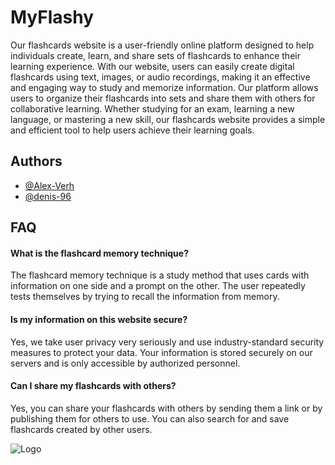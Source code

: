 
# MyFlashy

Our flashcards website is a user-friendly online platform designed to help individuals create, learn, and share sets of flashcards to enhance their learning experience. With our website, users can easily create digital flashcards using text, images, or audio recordings, making it an effective and engaging way to study and memorize information. Our platform allows users to organize their flashcards into sets and share them with others for collaborative learning. Whether studying for an exam, learning a new language, or mastering a new skill, our flashcards website provides a simple and efficient tool to help users achieve their learning goals.


## Authors

- [@Alex-Verh](https://github.com/Alex-Verh)
- [@denis-96](https://github.com/denis-96)


## FAQ

#### What is the flashcard memory technique?

The flashcard memory technique is a study method that uses cards with information on one side and a prompt on the other. The user repeatedly tests themselves by trying to recall the information from memory.


#### Is my information on this website secure?

Yes, we take user privacy very seriously and use industry-standard security measures to protect your data. Your information is stored securely on our servers and is only accessible by authorized personnel.

#### Can I share my flashcards with others?

Yes, you can share your flashcards with others by sending them a link or by publishing them for others to use. You can also search for and save flashcards created by other users.


![Logo](https://dev-to-uploads.s3.amazonaws.com/uploads/articles/th5xamgrr6se0x5ro4g6.png)

